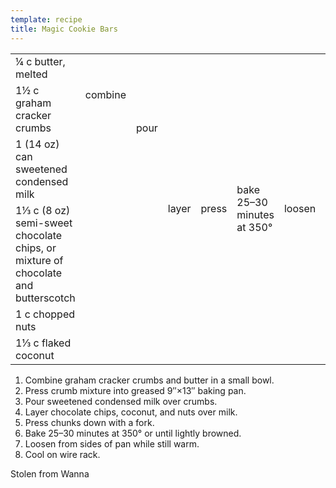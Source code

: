 ```yaml
---
template: recipe
title: Magic Cookie Bars
---
```

<table>
<tr>
  <td>&frac14; c butter, melted</td>
  <td rowspan="2">combine</td>
  <td rowspan="3">pour</td>
  <td rowspan="6">layer</td>
  <td rowspan="6">press</td>
  <td rowspan="6">bake 25&ndash;30 minutes at 350&deg;</td>
  <td rowspan="6">loosen</td>
  <td rowspan="6">cool in pan</td>
</tr>
<tr>
  <td>1&frac12; c graham cracker crumbs</td>
</tr>
<tr>
  <td>1 (14 oz) can sweetened condensed milk</td>
  <td class="righthide">&nbsp;</td>
</tr>
<tr>
  <td>1&frac13; c (8 oz) semi-sweet chocolate chips, or mixture of chocolate and butterscotch</td>
  <td rowspan="3" colspan="2" class="righthide">&nbsp;</td>
</tr>
<tr>
  <td>1 c chopped nuts</td>
</tr>
<tr>
  <td>1&frac13; c flaked coconut</td>
</tr>
</table>

1. Combine graham cracker crumbs and butter in a small bowl.
1. Press crumb mixture into greased 9&Prime;&times;13&Prime; baking pan.
1. Pour sweetened condensed milk over crumbs.
1. Layer chocolate chips, coconut, and nuts over milk.
1. Press chunks down with a fork.
1. Bake 25&ndash;30 minutes at 350&deg; or until lightly browned.
1. Loosen from sides of pan while still warm.
1. Cool on wire rack.

<p class="confession">Stolen from Wanna</p>
